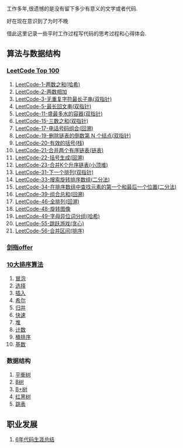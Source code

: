 工作多年,很遗憾的是没有留下多少有意义的文字或者代码.

好在现在意识到了为时不晚

借此这里记录一些平时工作过程写代码的思考过程和心得体会.

## 算法与数据结构

### [LeetCode Top 100](https://leetcode-cn.com/problem-list/2cktkvj/)

1. [LeetCode-1-两数之和(哈希)](/src/main/java/com/roadmap/algorithm/leetcode/TwoSum1.java)
2. [LeetCode-2-两数相加](/src/main/java/com/roadmap/algorithm/leetcode/AddTwoNumbers2.java)
3. [LeetCode-3-无重复字符最长子串(双指针)](/src/main/java/com/roadmap/algorithm/leetcode/LengthOfLongestSubstring3.java)
4. [LeetCode-5-最长回文串(双指针)](/src/main/java/com/roadmap/algorithm/leetcode/LongestPalindrome5.java)
5. [LeetCode-11-盛最多水的容器(双指针)](/src/main/java/com/roadmap/algorithm/leetcode/MaxArea11.java)
6. [LeetCode-15-三数之和(双指针)](/src/main/java/com/roadmap/algorithm/leetcode/ThreeSum15.java)
7. [LeetCode-17-电话号码组合(回溯)](/src/main/java/com/roadmap/algorithm/leetcode/LetterCombinations17.java)
8. [LeetCode-19-删除链表的倒数第 N 个结点(双指针)](/src/main/java/com/roadmap/algorithm/leetcode/RemoveNthFromEnd19.java)
9. [LeetCode-20-有效的括号(栈)](/src/main/java/com/roadmap/algorithm/leetcode/IsValid20.java)
10. [LeetCode-21-合并两个有序链表(链表)](/src/main/java/com/roadmap/algorithm/leetcode/MergeTwoLists21.java)
11. [LeetCode-22-括号生成(回溯)](/src/main/java/com/roadmap/algorithm/leetcode/GenerateParenthesis22.java)
12. [LeetCode-23-合并K个升序链表(小顶堆)](/src/main/java/com/roadmap/algorithm/leetcode/MergeKLists23.java)
12. [LeetCode-31-下一个排列(双指针)](/src/main/java/com/roadmap/algorithm/leetcode/NextPermutation31.java)
12. [LeetCode-33-搜索旋转排序数组(二分法)](/src/main/java/com/roadmap/algorithm/leetcode/Search33.java)
12. [LeetCode-34-在排序数组中查找元素的第一个和最后一个位置(二分法)](/src/main/java/com/roadmap/algorithm/leetcode/SearchRange34.java)
12. [LeetCode-39-组合总和(回溯)](/src/main/java/com/roadmap/algorithm/leetcode/CombinationSum39.java)
12. [LeetCode-46-全排列(回溯)](/src/main/java/com/roadmap/algorithm/leetcode/Permute46.java)
12. [LeetCode-48-旋转图像](/src/main/java/com/roadmap/algorithm/leetcode/Leetcode48.java)
12. [LeetCode-49-字母异位词分组(哈希)](/src/main/java/com/roadmap/algorithm/leetcode/Leetcode49.java)
12. [LeetCode-55-跳跃游戏(贪心)](/src/main/java/com/roadmap/algorithm/leetcode/Leetcode55.java)
12. [LeetCode-56-合并区间(排序)](/src/main/java/com/roadmap/algorithm/leetcode/Leetcode56.java)

### [剑指offer](https://leetcode-cn.com/problemset/lcof/)


### [10大排序算法](https://www.runoob.com/w3cnote/ten-sorting-algorithm.html)

1. [冒泡](article/排序算法.md)
1. [选择](article/排序算法.md)
1. [插入](article/排序算法.md)
1. [希尔](article/排序算法.md)
1. [归并](article/排序算法.md)
1. [快速](article/排序算法.md)
1. [堆](article/排序算法.md)
1. [计数](article/排序算法.md)
1. [桶排序](article/排序算法.md)
1. [基数](article/排序算法.md)

### 数据结构

1. [平衡树]()
1. [B树]()
1. [B+树]()
1. [红黑树]()
1. [跳表]()
       
## 职业发展

1. [6年代码生涯总结](article/6年代码生涯总结.md)
